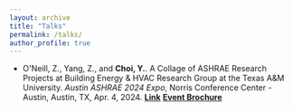 ```yaml
---
layout: archive
title: "Talks"
permalink: /talks/
author_profile: true
---
```


* O'Neill, Z., Yang, Z., and **Choi, Y.**. A Collage of ASHRAE Research Projects at Building Energy & HVAC Research Group at the Texas A&M University. *Austin ASHRAE 2024 Expo*, Norris Conference Center - Austin, Austin, TX, Apr. 4, 2024. [**Link**](https://austinashrae.starchapter.com/meetinginfo.php?id=213&ts=1711463415)    [**Event Brochure**](http://youngsik-choi.github.io/files/ASHRAE_EXPO_BROCHURE_rev.png) 
